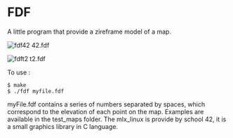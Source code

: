# FDF
A little program that provide a zireframe model of a map.

![fdf42](https://user-images.githubusercontent.com/114223678/194014995-be486422-4603-474e-9aa2-aba664e6d2c5.png)
42.fdf

![fdft2](https://user-images.githubusercontent.com/114223678/194015016-93e15c1f-925d-46fe-a001-7b7ef8a7000f.png)
t2.fdf

To use :
```
$ make
$ ./fdf myfile.fdf
```
myFile.fdf contains a series of numbers separated by spaces, which correspond to the elevation of each point on the map.
Examples are available in the test_maps folder.
The mlx_linux is provide by school 42, it is a small graphics library in C language.

